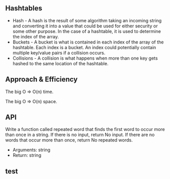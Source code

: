 
## Hashtables
- Hash - A hash is the result of some algorithm taking an incoming string and converting it into a value that could be used for either security or some other purpose. In the case of a hashtable, it is used to determine the index of the array.
- Buckets - A bucket is what is contained in each index of the array of the hashtable. Each index is a bucket. An index could potentially contain multiple key/value pairs if a collision occurs.
- Collisions - A collision is what happens when more than one key gets hashed to the same location of the hashtable.

## Approach & Efficiency
The big O => O(n) time.

The big O => O(n) space.
## API

Write a function called repeated word that finds the first word to occur more than once in a string.
If there is no input, return No input.
If there are no words that occur more than once, return No repeated words.
- Arguments: string
- Return: string
## test 
![]()